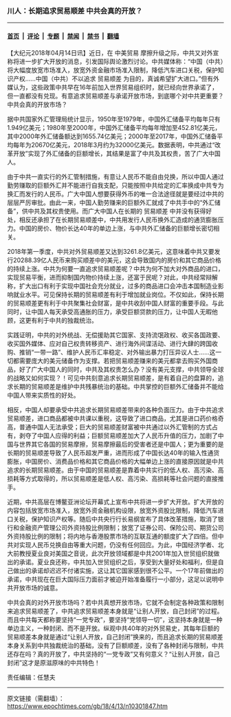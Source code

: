 ### 川人：长期追求贸易顺差 中共会真的开放？

---

#### [首页](../../../..?n10301847) &nbsp;|&nbsp; [评论](../../../../../epoch-comment?n10301847) &nbsp;|&nbsp; [专题](../../../../../epoch-special?n10301847) &nbsp;|&nbsp; [禁闻](../../../../../epoch-news?n10301847) &nbsp;|&nbsp; [禁书](../../../../../books?n10301847) &nbsp;|&nbsp; [翻墙](https://github.com/gfw-breaker/nogfw/blob/master/README.md?n10301847)


<div class="post_content" id="artbody" itemprop="articleBody">
 <!-- article content begin -->
 <p>
  【大纪元2018年04月14日讯】近日，在
  <ok href="https://www.epochtimes.com/gb/tag/%E4%B8%AD%E7%BE%8E%E8%B4%B8%E6%98%93.html">
   中美贸易
  </ok>
  摩擦升级之际，中共又对外宣称将进一步扩大开放的消息，引发国际舆论激烈讨论。中共媒体称：“中国（中共）将大幅度放宽市场准入，放宽外资金融市场准入限制，降低汽车进口关税，保护知识产权……中国（中共）不以追求
  <ok href="https://www.epochtimes.com/gb/tag/%E8%B4%B8%E6%98%93%E9%A1%BA%E5%B7%AE.html">
   贸易顺差
  </ok>
  为目的，真诚希望扩大进口。”但有外媒认为，这些政策中共早在16年前加入世界贸易组织时，就已经向世界承诺了，但一直都没有兑现。有意追求贸易顺差与承诺开放市场，到底哪个对中共更重要？中共会真的开放市场？
 </p>
 <p>
  据中共国家外汇管理局统计显示，1950年至1979年，中国外汇储备平均每年只有1.949亿美元；1980年至2000年，中国外汇储备平均每年增加至452.81亿美元，其中2000年外汇储备额达到1655.74亿美元；2000年至2017年，中国外汇储备平均每年为20670亿美元，2018年3月约为32000亿美元。数据表明，中共通过“改革开放”实现了外汇储备的巨额增长，其结果是富了中共及其权贵，苦了广大中国人。
 </p>
 <p>
  由于中共一直实行的外汇管制措施，有意让人民币不能自由兑换，所以中国人通过勤劳赚取的巨额外汇并不能进行自我支配，只能按照中共给定的汇率换成中共专为换汇而发行的人民币。广大中国人想要获得外币的唯一合法途径就是要经过中共的层层严厉审批。由此一来，中国人勤劳赚来的巨额外汇就成了中共手中的“外汇储备”，供中共及其权贵使用。而广大中国人在长期的
  <ok href="https://www.epochtimes.com/gb/tag/%E8%B4%B8%E6%98%93%E9%A1%BA%E5%B7%AE.html">
   贸易顺差
  </ok>
  中并没有获得好处，相反还承担了在长期贸易顺差中，中共用发行人民币换外汇造成的通货膨胀压力。中国的房价、物价长达40年的单边上涨，与中共外汇储备的巨额增长密切相关。
 </p>
 <p>
  2018年第一季度，中共对外贸易顺差又达到3261.8亿美元，这意味着中共又要发行20288.39亿人民币来购买顺差中的美元，这会导致国内的房价和其它商品价格的持续上涨。中共为何要一直追求贸易顺差呢？中共为何不加大对外商品的进口，实现贸易平衡，进而抑制国内物价持续上涨，还富于民呢？对此，中共经常辩解称，扩大出口有利于实现中国社会充分就业，过多的商品进口会冲击本国制造业影响就业水平。可见保持长期的贸易顺差有利于增加就业岗位。不仅如此，保持长期的贸易顺差更有利于中共聚集社会财富，是中共收刮中国人财富的重要手段。与此同时，让中国人每天承受高通胀的压力，承受巨额贷款的压力，让中国人无暇他顾，这更有利于中共的独裁统治。
 </p>
 <p>
  实践证明，中共的对外统战、无偿援助其它国家、支持流氓政权、收买各国政要、收买国外媒体、应对自己权贵转移资产、进行海外间谍活动、进行大肆的跨国收购、推销“一带一路”、维护人民币汇率稳定、对外输出暴力打压异议人士……这一切都需要庞大的美元储备作为支撑。若把贸易顺差赚来的美元都拿去购买外国商品，好了广大中国人的同时，中共及其权贵怎么办？没有美元支撑，中共领导全球的战略又如何实现？！可见中共刻意追求长期贸易顺差，是有着自己的盘算的，追求长期的贸易顺差是维护中共残暴统治的基础。中共掌控的巨额外汇储备并不能给中国人带来实质性的好处。
 </p>
 <p>
  相反，中国人却要承受中共追求长期贸易顺差带来的各种负面压力。由于中共追求贸易顺差，进口商品都被中共课以重税，这导致了进口商品，尤其是进口药价格奇高，普通中国人无法承受；巨大的贸易顺差财富被中共通过以外汇管制的方式占有，剥夺了中国人应得的利益；巨额贸易顺差加大了人民币升值的压力，加剧了中国与世界其它各国的贸易摩擦，贸易摩擦最后的受害者还是中国人；更为重要的是长期的贸易顺差导致了人民币超发严重，进而形成了中国长达40年的输入性通货膨胀，中国房价、消费品价格和其它商品价格的大幅单边上涨的直接原因就是中共追求的长期贸易顺差。由于中国的贸易顺差是靠着中共实行的低人权、高污染、高损耗等方式取得的，所以贸易顺差是低人权、高污染、高损耗等社会问题的直接推手。
 </p>
 <p>
  近期，中共高层在博鳌亚洲论坛开幕式上宣布中共将进一步扩大开放。扩大开放的内容包括放宽市场准入，放宽外资金融机构设限，放宽外资股比限制，降低汽车进口关税，保护知识产权等。随后中共央行行长易纲宣布了具体改革措施，取消了银行和金融资产管理公司外资持股比例限制；放宽了证券公司、保险公司、期货公司外资持股比例的限制；将内地与香港股票市场的互联互通的额度扩大了四倍。但中共对实现人民币兑换自由等重大问题，仍没有任何回应。为此，中国经济学者、北大前教授夏业良对美国之音说，此次开放领域都是中共2001年加入世贸组织就做出的承诺。夏业良还称，中共加入世贸组织之后，享受到大量好处和福利，但是自己做出的承诺却迟迟不付诸实施，这让其它国家感到很不公平。一个17年前做出的承诺，中共现在在巨大国际压力面前才被迫开始准备履行一小部分，这足以说明中共开放市场的诚意。
 </p>
 <p>
  中共会真的对外开放市场吗？若中共真想开放市场，它就不会制定各种政策和限制来追求贸易顺差了，中共追求贸易顺差本身就是“让别人开放，自己封闭”的过程。而且中共每天都称要坚持“一党专政”，要坚持“党领导一切”，这坚持本身就是一种单边主义，一种封闭、而不是开放。纵观中共40年的对外贸易史，其每年巨额的贸易顺差本身就是通过“让别人开放，自己封闭”换来的，而且追求长期的贸易顺差本身关系到中共独裁统治的基础，没有了巨额顺差，没有了各种封闭与限制，中共还存在吗？真的开放了，中共坚持的“一党专政”又有何意义？“让别人开放，自己封闭”这才是原滋原味的中共特色！
 </p>
 <p>
  责任编辑：任慧夫
 </p>
 <!-- article content end -->
 <div id="below_article_ad">
 </div>
</div>


---

原文链接（需翻墙）：https://www.epochtimes.com/gb/18/4/13/n10301847.htm